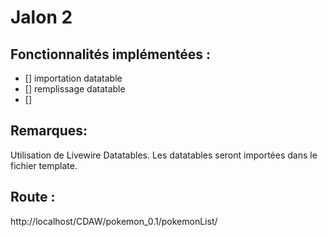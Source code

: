 
# Jalon 2

<description>

## Fonctionnalités implémentées :

- [] importation datatable
- [] remplissage datatable
- [] 

## Remarques:

Utilisation de Livewire Datatables. 
Les datatables seront importées dans le fichier template.

## Route :
http://localhost/CDAW/pokemon_0.1/pokemonList/
